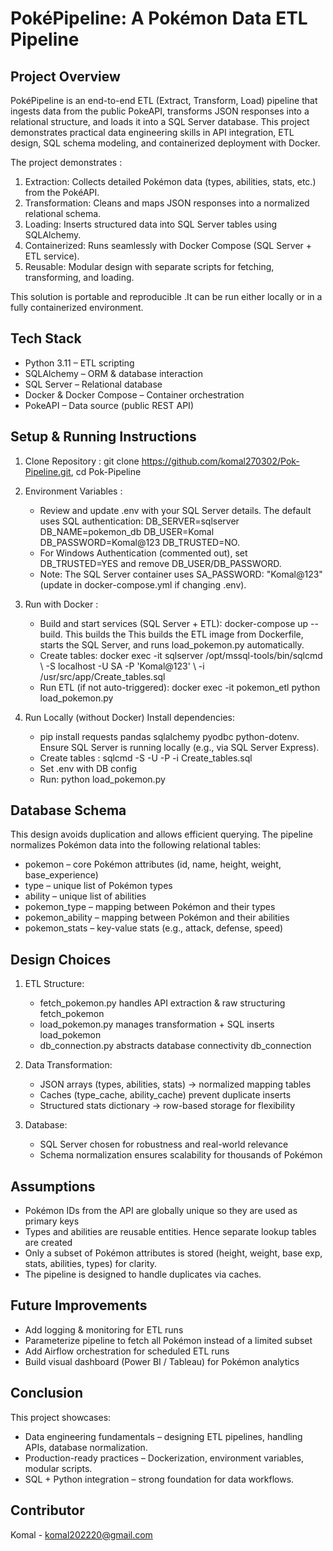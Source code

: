 # PokéPipeline: A Pokémon Data ETL Pipeline
## Project Overview
PokéPipeline is an end-to-end ETL (Extract, Transform, Load) pipeline that ingests data from the public PokeAPI, transforms JSON responses into a relational structure, and loads it into a SQL Server database.
This project demonstrates practical data engineering skills in API integration, ETL design, SQL schema modeling, and containerized deployment with Docker.

The project demonstrates :
1. Extraction: Collects detailed Pokémon data (types, abilities, stats, etc.) from the PokéAPI.
2. Transformation: Cleans and maps JSON responses into a normalized relational schema.
3. Loading: Inserts structured data into SQL Server tables using SQLAlchemy.
4. Containerized: Runs seamlessly with Docker Compose (SQL Server + ETL service).
5. Reusable: Modular design with separate scripts for fetching, transforming, and loading.

This solution is portable and reproducible .It can be run either locally or in a fully containerized environment.

## Tech Stack
- Python 3.11 – ETL scripting
- SQLAlchemy – ORM & database interaction
- SQL Server – Relational database
- Docker & Docker Compose – Container orchestration
- PokeAPI – Data source (public REST API)

## Setup & Running Instructions
1. Clone Repository : git clone https://github.com/komal270302/Pok-Pipeline.git, cd Pok-Pipeline

2. Environment Variables :
   - Review and update .env with your SQL Server details. The default uses SQL authentication: DB_SERVER=sqlserver DB_NAME=pokemon_db DB_USER=Komal DB_PASSWORD=Komal@123 DB_TRUSTED=NO.
   - For Windows Authentication (commented out), set DB_TRUSTED=YES and remove DB_USER/DB_PASSWORD.
   - Note: The SQL Server container uses SA_PASSWORD: "Komal@123" (update in docker-compose.yml if changing .env).

4. Run with Docker : 
   - Build and start services (SQL Server + ETL): docker-compose up --build. This builds the This builds the ETL image from Dockerfile, starts the SQL Server, and runs load_pokemon.py automatically.
   - Create tables: docker exec -it sqlserver /opt/mssql-tools/bin/sqlcmd \ -S localhost -U SA -P 'Komal@123' \ -i /usr/src/app/Create_tables.sql
   - Run ETL (if not auto-triggered): docker exec -it pokemon_etl python load_pokemon.py

5. Run Locally (without Docker) Install dependencies:
   - pip install requests pandas sqlalchemy pyodbc python-dotenv. Ensure SQL Server is running locally (e.g., via SQL Server Express). 
   - Create tables : sqlcmd -S <server> -U <user> -P <password> -i Create_tables.sql
   - Set .env with DB config
   - Run: python load_pokemon.py 

## Database Schema
This design avoids duplication and allows efficient querying. The pipeline normalizes Pokémon data into the following relational tables:
- pokemon – core Pokémon attributes (id, name, height, weight, base_experience)
- type – unique list of Pokémon types
- ability – unique list of abilities
- pokemon_type – mapping between Pokémon and their types
- pokemon_ability – mapping between Pokémon and their abilities
- pokemon_stats – key-value stats (e.g., attack, defense, speed)

## Design Choices
1. ETL Structure:
   - fetch_pokemon.py handles API extraction & raw structuring fetch_pokemon
   - load_pokemon.py manages transformation + SQL inserts load_pokemon
   - db_connection.py abstracts database connectivity db_connection

2. Data Transformation:
   - JSON arrays (types, abilities, stats) → normalized mapping tables
   - Caches (type_cache, ability_cache) prevent duplicate inserts
   - Structured stats dictionary → row-based storage for flexibility

3. Database:
   - SQL Server chosen for robustness and real-world relevance
   - Schema normalization ensures scalability for thousands of Pokémon

## Assumptions
- Pokémon IDs from the API are globally unique so they are used as primary keys
- Types and abilities are reusable entities. Hence separate lookup tables are created
- Only a subset of Pokémon attributes is stored (height, weight, base exp, stats, abilities, types) for clarity.
- The pipeline is designed to handle duplicates via caches.

## Future Improvements
- Add logging & monitoring for ETL runs
- Parameterize pipeline to fetch all Pokémon instead of a limited subset
- Add Airflow orchestration for scheduled ETL runs
- Build visual dashboard (Power BI / Tableau) for Pokémon analytics

## Conclusion 
This project showcases:
- Data engineering fundamentals – designing ETL pipelines, handling APIs, database normalization.
- Production-ready practices – Dockerization, environment variables, modular scripts.
- SQL + Python integration – strong foundation for data workflows.

## Contributor 
Komal - komal202220@gmail.com
